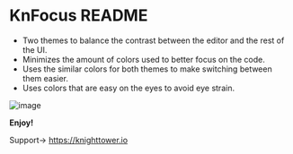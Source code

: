 # KnFocus README

-   Two themes to balance the contrast between the editor and the rest of the UI.
-   Minimizes the amount of colors used to better focus on the code.
-   Uses the similar colors for both themes to make switching between them easier.
-   Uses colors that are easy on the eyes to avoid eye strain.

![image](https://github.com/knighttower/vscode-theme-knfocus/assets/649334/e826e9b7-5596-466a-b845-c3fa154a2b87)

**Enjoy!**

Support-> https://knighttower.io
